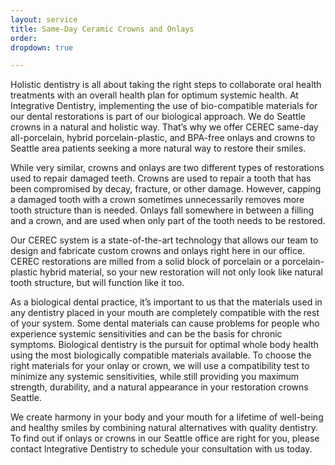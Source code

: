 ```yaml
---
layout: service
title: Same-Day Ceramic Crowns and Onlays
order:
dropdown: true

---
```


Holistic dentistry is all about taking the right steps to collaborate oral health treatments with an overall health plan for optimum systemic health. At Integrative Dentistry, implementing the use of bio-compatible materials for our dental restorations is part of our biological approach. We do Seattle crowns in a natural and holistic way. That’s why we offer CEREC same-day all-porcelain, hybrid porcelain-plastic, and BPA-free onlays and crowns to Seattle area patients seeking a more natural way to restore their smiles.

While very similar, crowns and onlays are two different types of restorations used to repair damaged teeth. Crowns are used to repair a tooth that has been compromised by decay, fracture, or other damage. However, capping a damaged tooth with a crown sometimes unnecessarily removes more tooth structure than is needed. Onlays fall somewhere in between a filling and a crown, and are used when only part of the tooth needs to be restored.

Our CEREC system is a state-of-the-art technology that allows our team to design and fabricate custom crowns and onlays right here in our office. CEREC restorations are milled from a solid block of porcelain or a porcelain-plastic hybrid material, so your new restoration will not only look like natural tooth structure, but will function like it too.

As a biological dental practice, it’s important to us that the materials used in any dentistry placed in your mouth are completely compatible with the rest of your system. Some dental materials can cause problems for people who experience systemic sensitivities and can be the basis for chronic symptoms. Biological dentistry is the pursuit for optimal whole body health using the most biologically compatible materials available. To choose the right materials for your onlay or crown, we will use a compatibility test to minimize any systemic sensitivities, while still providing you maximum strength, durability, and a natural appearance in your restoration crowns Seattle.

We create harmony in your body and your mouth for a lifetime of well-being and healthy smiles by combining natural alternatives with quality dentistry. To find out if onlays or crowns in our Seattle office are right for you, please contact Integrative Dentistry to schedule your consultation with us today.
